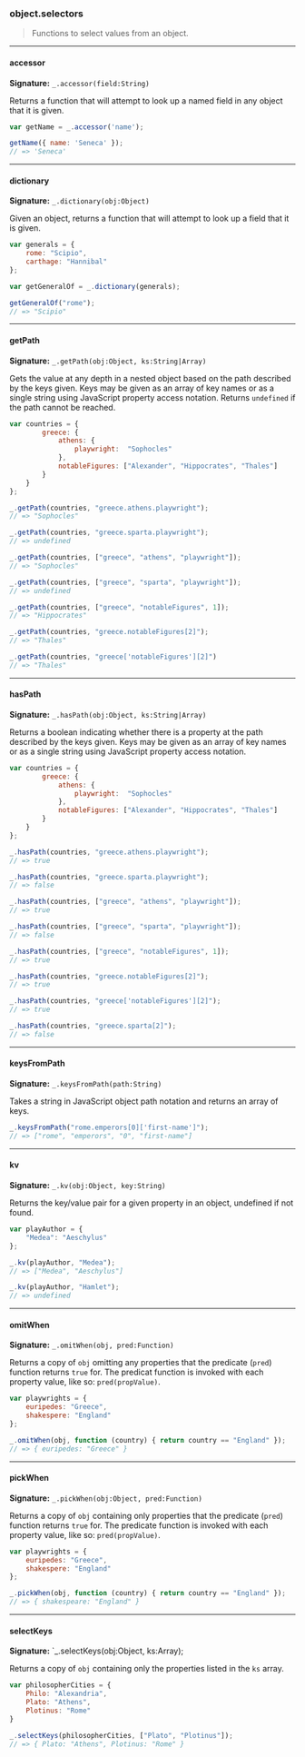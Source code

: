 ### object.selectors

> Functions to select values from an object.

--------------------------------------------------------------------------------

#### accessor

**Signature:** `_.accessor(field:String)`

Returns a function that will attempt to look up a named field in any object
that it is given.

```javascript
var getName = _.accessor('name');

getName({ name: 'Seneca' });
// => 'Seneca'
```

--------------------------------------------------------------------------------

#### dictionary

**Signature:** `_.dictionary(obj:Object)`

Given an object, returns a function that will attempt to look up a field that
it is given.

```javascript
var generals = {
    rome: "Scipio",
    carthage: "Hannibal"
};

var getGeneralOf = _.dictionary(generals);

getGeneralOf("rome");
// => "Scipio"
```

--------------------------------------------------------------------------------

#### getPath

**Signature:** `_.getPath(obj:Object, ks:String|Array)`

Gets the value at any depth in a nested object based on the path described by
the keys given. Keys may be given as an array of key names or as a single string
using JavaScript property access notation.
Returns `undefined` if the path cannot be reached.

```javascript
var countries = {
        greece: {
            athens: {
                playwright:  "Sophocles"
            },
            notableFigures: ["Alexander", "Hippocrates", "Thales"]
        }
    }
};

_.getPath(countries, "greece.athens.playwright");
// => "Sophocles"

_.getPath(countries, "greece.sparta.playwright");
// => undefined

_.getPath(countries, ["greece", "athens", "playwright"]);
// => "Sophocles"

_.getPath(countries, ["greece", "sparta", "playwright"]);
// => undefined

_.getPath(countries, ["greece", "notableFigures", 1]);
// => "Hippocrates"

_.getPath(countries, "greece.notableFigures[2]");
// => "Thales"

_.getPath(countries, "greece['notableFigures'][2]")
// => "Thales"
```

--------------------------------------------------------------------------------

#### hasPath

**Signature:** `_.hasPath(obj:Object, ks:String|Array)`

Returns a boolean indicating whether there is a property at the path described
by the keys given. Keys may be given as an array of key names or as a single string
using JavaScript property access notation.

```javascript
var countries = {
        greece: {
            athens: {
                playwright:  "Sophocles"
            },
            notableFigures: ["Alexander", "Hippocrates", "Thales"]
        }
    }
};

_.hasPath(countries, "greece.athens.playwright");
// => true

_.hasPath(countries, "greece.sparta.playwright");
// => false

_.hasPath(countries, ["greece", "athens", "playwright"]);
// => true

_.hasPath(countries, ["greece", "sparta", "playwright"]);
// => false

_.hasPath(countries, ["greece", "notableFigures", 1]);
// => true

_.hasPath(countries, "greece.notableFigures[2]");
// => true

_.hasPath(countries, "greece['notableFigures'][2]");
// => true

_.hasPath(countries, "greece.sparta[2]");
// => false
```

--------------------------------------------------------------------------------

#### keysFromPath

**Signature:** `_.keysFromPath(path:String)`

Takes a string in JavaScript object path notation and returns an array of keys.

```javascript
_.keysFromPath("rome.emperors[0]['first-name']");
// => ["rome", "emperors", "0", "first-name"]
```

--------------------------------------------------------------------------------

#### kv

**Signature:** `_.kv(obj:Object, key:String)`

Returns the key/value pair for a given property in an object, undefined if not found.

```javascript
var playAuthor = {
    "Medea": "Aeschylus"
};

_.kv(playAuthor, "Medea");
// => ["Medea", "Aeschylus"]

_.kv(playAuthor, "Hamlet");
// => undefined
```

--------------------------------------------------------------------------------

#### omitWhen

**Signature:** `_.omitWhen(obj, pred:Function)`

Returns a copy of `obj` omitting any properties that the predicate (`pred`)
function returns `true` for. The predicat function is invoked with each
property value, like so: `pred(propValue)`.

```javascript
var playwrights = {
    euripedes: "Greece",
    shakespere: "England"
};

_.omitWhen(obj, function (country) { return country == "England" });
// => { euripedes: "Greece" }
```

--------------------------------------------------------------------------------

#### pickWhen

**Signature:** `_.pickWhen(obj:Object, pred:Function)`

Returns a copy of `obj` containing only properties that the predicate (`pred`)
function returns `true` for. The predicate function is invoked with each
property value, like so: `pred(propValue)`.

```javascript
var playwrights = {
    euripedes: "Greece",
    shakespere: "England"
};

_.pickWhen(obj, function (country) { return country == "England" });
// => { shakespeare: "England" }
```

--------------------------------------------------------------------------------

#### selectKeys

**Signature:** `_.selectKeys(obj:Object, ks:Array);

Returns a copy of `obj` containing only the properties listed in the `ks` array.

```javascript
var philosopherCities = {
    Philo: "Alexandria",
    Plato: "Athens",
    Plotinus: "Rome"
}

_.selectKeys(philosopherCities, ["Plato", "Plotinus"]);
// => { Plato: "Athens", Plotinus: "Rome" }
```
